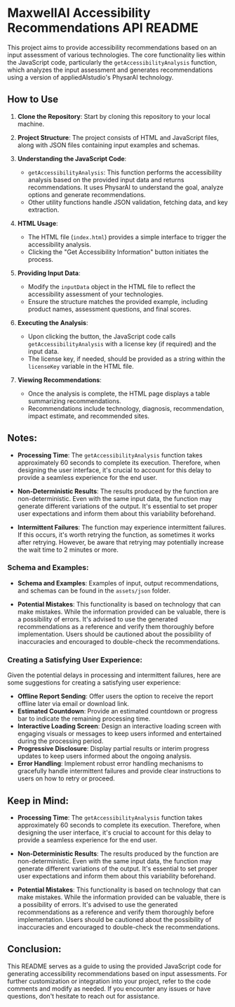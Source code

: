 # MaxwellAI Accessibility Recommendations API README

This project aims to provide accessibility recommendations based on an input assessment of various technologies. The core functionality lies within the JavaScript code, particularly the `getAccessibilityAnalysis` function, which analyzes the input assessment and generates recommendations using a version of appliedAIstudio's PhysarAI technology.

## How to Use

1. **Clone the Repository**: Start by cloning this repository to your local machine.

2. **Project Structure**: The project consists of HTML and JavaScript files, along with JSON files containing input examples and schemas.

3. **Understanding the JavaScript Code**:
   - `getAccessibilityAnalysis`: This function performs the accessibility analysis based on the provided input data and returns recommendations. It uses PhysarAI to understand the goal, analyze options and generate recommendations.
   - Other utility functions handle JSON validation, fetching data, and key extraction.

4. **HTML Usage**:
   - The HTML file (`index.html`) provides a simple interface to trigger the accessibility analysis.
   - Clicking the "Get Accessibility Information" button initiates the process.

5. **Providing Input Data**:
   - Modify the `inputData` object in the HTML file to reflect the accessibility assessment of your technologies.
   - Ensure the structure matches the provided example, including product names, assessment questions, and final scores.

6. **Executing the Analysis**:
   - Upon clicking the button, the JavaScript code calls `getAccessibilityAnalysis` with a license key (if required) and the input data.
   - The license key, if needed, should be provided as a string within the `licenseKey` variable in the HTML file.

7. **Viewing Recommendations**:
   - Once the analysis is complete, the HTML page displays a table summarizing recommendations.
   - Recommendations include technology, diagnosis, recommendation, impact estimate, and recommended sites.

## Notes:

- **Processing Time**: The `getAccessibilityAnalysis` function takes approximately 60 seconds to complete its execution. Therefore, when designing the user interface, it's crucial to account for this delay to provide a seamless experience for the end user.

- **Non-Deterministic Results**: The results produced by the function are non-deterministic. Even with the same input data, the function may generate different variations of the output. It's essential to set proper user expectations and inform them about this variability beforehand.

- **Intermittent Failures**: The function may experience intermittent failures. If this occurs, it's worth retrying the function, as sometimes it works after retrying. However, be aware that retrying may potentially increase the wait time to 2 minutes or more.

### Schema and Examples:

- **Schema and Examples**: Examples of input, output recommendations, and schemas can be found in the `assets/json` folder.

- **Potential Mistakes**: This functionality is based on technology that can make mistakes. While the information provided can be valuable, there is a possibility of errors. It's advised to use the generated recommendations as a reference and verify them thoroughly before implementation. Users should be cautioned about the possibility of inaccuracies and encouraged to double-check the recommendations.

### Creating a Satisfying User Experience:

Given the potential delays in processing and intermittent failures, here are some suggestions for creating a satisfying user experience:
- **Offline Report Sending**: Offer users the option to receive the report offline later via email or download link.
- **Estimated Countdown**: Provide an estimated countdown or progress bar to indicate the remaining processing time.
- **Interactive Loading Screen**: Design an interactive loading screen with engaging visuals or messages to keep users informed and entertained during the processing period.
- **Progressive Disclosure**: Display partial results or interim progress updates to keep users informed about the ongoing analysis.
- **Error Handling**: Implement robust error handling mechanisms to gracefully handle intermittent failures and provide clear instructions to users on how to retry or proceed.



## Keep in Mind:

- **Processing Time**: The `getAccessibilityAnalysis` function takes approximately 60 seconds to complete its execution. Therefore, when designing the user interface, it's crucial to account for this delay to provide a seamless experience for the end user.

- **Non-Deterministic Results**: The results produced by the function are non-deterministic. Even with the same input data, the function may generate different variations of the output. It's essential to set proper user expectations and inform them about this variability beforehand.

- **Potential Mistakes**: This functionality is based on technology that can make mistakes. While the information provided can be valuable, there is a possibility of errors. It's advised to use the generated recommendations as a reference and verify them thoroughly before implementation. Users should be cautioned about the possibility of inaccuracies and encouraged to double-check the recommendations.


## Conclusion:

This README serves as a guide to using the provided JavaScript code for generating accessibility recommendations based on input assessments. For further customization or integration into your project, refer to the code comments and modify as needed. If you encounter any issues or have questions, don't hesitate to reach out for assistance.
